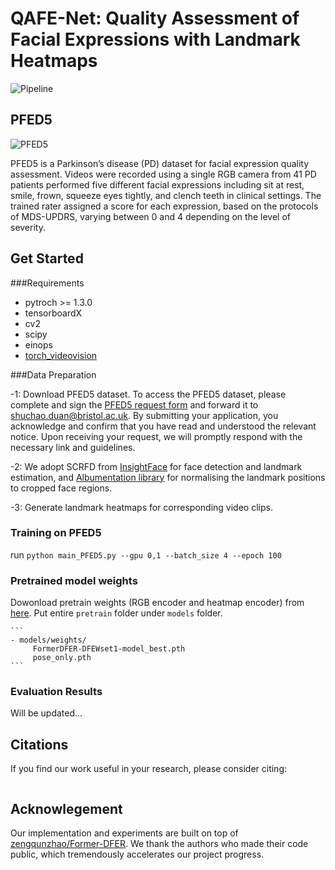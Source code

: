 # QAFE-Net: Quality Assessment of Facial Expressions with Landmark Heatmaps


![Pipeline](https://github.com) 

## PFED5 

![PFED5](https://github.com)


PFED5 is a Parkinson’s disease (PD) dataset for facial expression quality assessment. Videos were recorded using a single RGB camera from 41 PD patients performed five different facial expressions including sit at rest, smile, frown, squeeze eyes tightly, and clench teeth in clinical settings. The trained rater assigned a score for each expression, based on the protocols of MDS-UPDRS, varying between 0 and 4 depending on the level of severity. 

## Get Started
###Requirements
- pytroch >= 1.3.0
- tensorboardX
- cv2
- scipy
- einops 
- [torch_videovision](https://github.com/hassony2/torch_videovision)

###Data Preparation

-1: Download PFED5 dataset. To access the PFED5 dataset, please complete and sign the [PFED5 request form](dataset/PFED5_Request_Form.docx) and forward it to shuchao.duan@bristol.ac.uk. By submitting your application, you acknowledge and confirm that you have read and understood the relevant notice. Upon receiving your request, we will promptly respond with the necessary link and guidelines.

-2: We adopt SCRFD from [InsightFace](https://insightface.ai) for face detection and landmark estimation,
and [Albumentation library](https://albumentations.ai) for normalising the landmark positions to cropped face regions.

-3: Generate landmark heatmaps for corresponding video clips.

### Training on PFED5
run ```python main_PFED5.py --gpu 0,1 --batch_size 4 --epoch 100```

### Pretrained model weights
Dowonload pretrain weights (RGB encoder and heatmap encoder) from [here](). Put entire `pretrain` folder under `models` folder.

	```
	- models/weights/
		 FormerDFER-DFEWset1-model_best.pth
		 pose_only.pth
	```


### Evaluation Results
Will be updated...



## Citations
If you find our work useful in your research, please consider citing:

```bibtex

```


## Acknowlegement
Our implementation and experiments are built on top of [zengqunzhao/Former-DFER](https://github.com/zengqunzhao/Former-DFER). We thank the authors who made their code public, which tremendously accelerates our project progress. 





